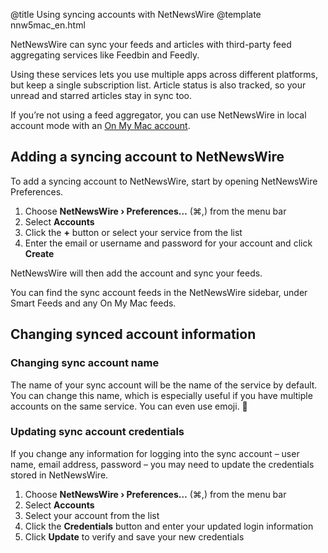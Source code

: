 @title Using syncing accounts with NetNewsWire
@template nnw5mac_en.html

NetNewsWire can sync your feeds and articles with third-party feed aggregating services like Feedbin and Feedly.

Using these services lets you use multiple apps across different platforms, but keep a single subscription list. Article status is also tracked, so your unread and starred articles stay in sync too.

If you’re not using a feed aggregator, you can use NetNewsWire in local account mode with an [On My Mac account](on-my-mac).


Adding a syncing account to NetNewsWire
---------------------------------------

To add a syncing account to NetNewsWire, start by opening NetNewsWire Preferences.

1. Choose **NetNewsWire › Preferences…** (⌘,) from the menu bar
2. Select **Accounts**
3. Click the **+** button or select your service from the list
4. Enter the email or username and password for your account and click **Create**

NetNewsWire will then add the account and sync your feeds.

You can find the sync account feeds in the NetNewsWire sidebar, under Smart Feeds and any On My Mac feeds.


Changing synced account information
-----------------------------------

### Changing sync account name

The name of your sync account will be the name of the service by default. You can change this name, which is especially useful if you have multiple accounts on the same service. You can even use emoji. 🐝


### Updating sync account credentials

If you change any information for logging into the sync account – user name, email address, password – you may need to update the credentials stored in NetNewsWire.

1. Choose **NetNewsWire › Preferences…** (⌘,) from the menu bar
2. Select **Accounts**
3. Select your account from the list
4. Click the **Credentials** button and enter your updated login information
5. Click **Update** to verify and save your new credentials